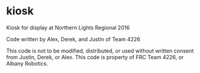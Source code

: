 # kiosk
Kiosk for display at Northern Lights Regional 2016

Code written by Alex, Derek, and Justin of Team 4226

This code is not to be modified, distributed, or used without written consent from Justin, Derek, or Alex. This code is property of FRC Team 4226, or Albany Robotics.
